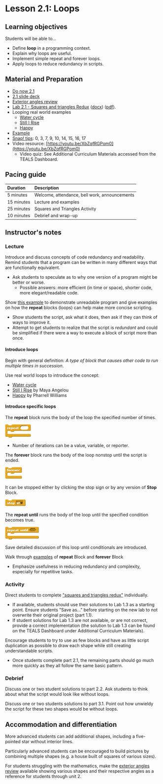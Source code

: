 # Lesson 2.1: Loops

## Learning objectives

Students will be able to...

* Define **loop** in a programming context.
* Explain why loops are useful.
* Implement simple repeat and forever loops.
* Apply loops to reduce redundancy in scripts.

## Material and Preparation

* [Do now 2.1](do_now_21.md)
* [2.1 slide deck](https://github.com/TEALSK12/introduction-to-computer-science/raw/master/slidedecks/TEALS%20SNAP%202.1.pptx)
* [Exterior angles review](Geometry_Exterior_Angles.pdf)
* [Lab 2.1 - Squares and triangles Redux](lab_21.md) ([docx](https://github.com/TEALSK12/introduction-to-computer-science/raw/master/Unit%202%20Word/Lab%202.1%20Triangles%20and%20Squares%20Redux.docx)) ([pdf](https://github.com/TEALSK12/introduction-to-computer-science/raw/master/Unit%202%20PDF/Lab%202.1%20Triangles%20and%20Squares%20Redux.pdf)).
* Looping real world examples
  * [Water cycle](https://pmm.nasa.gov/education/water-cycle)
  * [Still I Rise](https://m.poets.org/poetsorg/poem/still-i-rise)
  * [Happy](https://genius.com/Pharrell-williams-happy-lyrics)
* [Example](http://snap.berkeley.edu/snapsource/snap.html#present:Username=brettwo&ProjectName=Lesson%202.1%20Example)
* [Snap! tips][]: 0, 3, 7, 9, 10, 14, 15, 16, 17
* Video resource: [https://youtu.be/XbZqfRGPom0](https://youtu.be/XbZqfRGPom0)
  * Video quiz: See Additional Curriculum Materials accessed from the TEALS Dashboard.

## Pacing guide

| Duration   | Description                                   |
| :---------- | :--------------------------------------------- |
| 5 minutes  | Welcome, attendance, bell work, announcements |
| 15 minutes | Lecture and examples                          |
| 25 minutes | Squares and Triangles Activity             |
| 10 minutes | Debrief and wrap-up                           |

## Instructor's notes

### Lecture

Introduce and discuss concepts of code redundancy and readability. Remind students that a program can be written in many different ways that are functionally equivalent.

* Ask students to speculate as to why one version of a program might be better or worse.
  * Possible answers: more efficient (in time or space), shorter code, more elegant/readable code.

Show [this example](https://snap.berkeley.edu/snap/snap.html#present:Username=andrewspiece&ProjectName=Lesson%202.1%20Example) to demonstrate unreadable program and give examples on how the **repeat** blocks (loops) can help make more concise scripting.

* Show students the script, ask what it does, then ask if they can think of ways to improve it.
* Attempt to get students to realize that the script is _redundant_ and could be simplified if there were a way to execute a block of script more than once.

#### Introduce loops

Begin with general definition: _A type of block that causes other code to run multiple times in succession_.

Use real world loops to introduce the concept:

* [Water cycle](https://pmm.nasa.gov/education/water-cycle)
* [Still I Rise](https://m.poets.org/poetsorg/poem/still-i-rise) by Maya Angelou
* [Happy](https://genius.com/Pharrell-williams-happy-lyrics) by Pharrell Williams

#### Introduce specific loops

The **repeat** block runs the body of the loop the specified number of times.

  ![Repeat block](images/repeat.png)

* Number of iterations can be a value, variable, or reporter.

The **forever** block runs the body of the loop nonstop until the script is ended.

  ![Forever block](images/forever.png)

It can be stopped either by clicking the stop sign or by any version of **Stop** Block.

  ![Stop block](images/stop.png)

The **repeat until** runs the body of the loop until the specified condition becomes true.

  ![Repeat until block](images/repeat_until.png)

Save detailed discussion of this loop until conditionals are introduced.

Walk through [examples](http://snap.berkeley.edu/snapsource/snap.html#present:Username=brettwo&ProjectName=Lesson%202.1%20Example) of **repeat** Block and **forever** Block

* Emphasize usefulness in reducing redundancy and complexity, especially for repetitive tasks.

### Activity

Direct students to complete ["squares and triangles redux"](lab_21.md) individually.  

* If available, students should use their solutions to Lab 1.3 as a starting point.  Ensure students "Save as..." before starting on the new lab to not overwrite their original project (part 1.1).
* If student solutions for Lab 1.3 are not available, or are not correct, provide a correct implementation (the solution to Lab 1.3 can be found on the TEALS Dashboard under Additional Curriculum Materials).

Encourage students to try to use as few blocks and have as little script duplication as possible to draw each shape while still creating understandable scripts.
  
* Once students complete part 2.1, the remaining parts should go much more quickly as they all follow the same basic pattern.

### Debrief

Discuss one or two student solutions to part 2.2. Ask students to think about what the script would look like without loops.

Discuss one or two students solutions to part 3.1. Point out how unwieldy the script for these two shapes would be without loops.

## Accommodation and differentiation

More advanced students can add additional shapes, including a five-pointed star without interior lines.  

Particularly advanced students can be encouraged to build pictures by combining multiple shapes (e.g. a house built of squares of various sizes).

For students struggling with the mathematics, make the [exterior angles review](Geometry_Exterior_Angles.pdf) available showing various shapes and their respective angles as a reference for students through unit 2.

[Snap! tips]: https://github.com/TEALSK12/introduction-to-computer-science/blob/master/Snap%20Tips.docx?raw=true